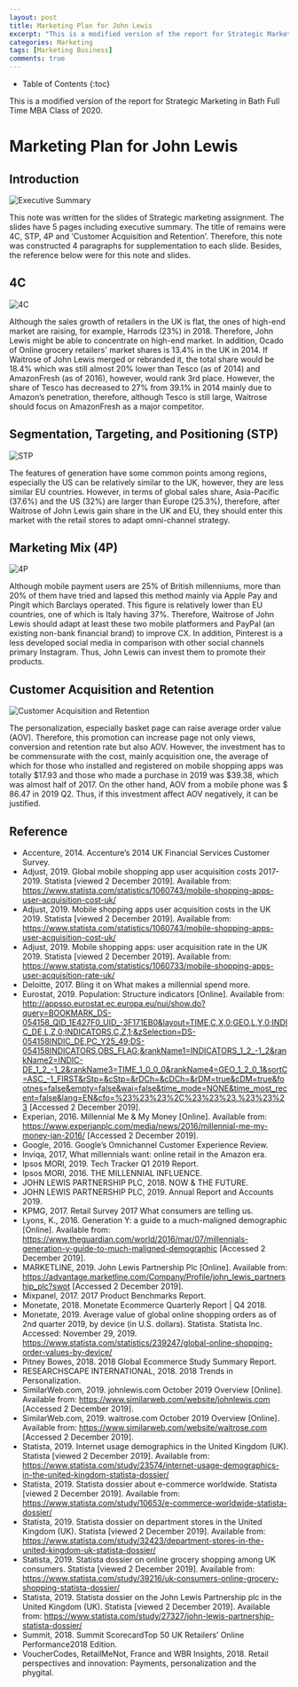 ```yaml
---
layout: post
title: Marketing Plan for John Lewis
excerpt: "This is a modified version of the report for Strategic Marketing in Bath Full Time MBA Class of 2020."
categories: Marketing
tags: [Marketing Business]
comments: true
---
```


* Table of Contents
{:toc}

This is a modified version of the report for Strategic Marketing in Bath Full Time MBA Class of 2020.

# Marketing Plan for John Lewis

## Introduction
![Executive Summary](https://res.cloudinary.com/djiyxp5ax/image/upload/v1620530278/MN50343-Kyo_tbxqq6.png "Executive Summary")

This note was written for the slides of Strategic marketing assignment.  The slides have 5 pages including executive summary. The title of remains were 4C, STP, 4P and ‘Customer Acquisition and Retention’.  Therefore, this note was constructed 4 paragraphs for supplementation to each slide.  Besides, the reference below were for this note and slides.

## 4C
![4C](https://res.cloudinary.com/djiyxp5ax/image/upload/v1620530278/MN50343-Kyo1_wrjwg2.png "4C")

Although the sales growth of retailers in the UK is flat, the ones of high-end market are raising, for example, Harrods (23%) in 2018.  Therefore, John Lewis might be able to concentrate on high-end market.  In addition, Ocado of Online grocery retailers' market shares is 13.4% in the UK in 2014.  If Waitrose of John Lewis merged or rebranded it, the total share would be 18.4% which was still almost 20% lower than Tesco (as of 2014) and AmazonFresh (as of 2016), however, would rank 3rd place.  However, the share of Tesco has decreased to 27% from 39.1% in 2014 mainly due to Amazon’s penetration, therefore, although Tesco is still large, Waitrose should focus on AmazonFresh as a major competitor.

## Segmentation, Targeting, and Positioning (STP)
![STP](https://res.cloudinary.com/djiyxp5ax/image/upload/v1620530278/MN50343-Kyo2_vuqxzr.png "STP")

The features of generation have some common points among regions, especially the US can be relatively similar to the UK, however, they are less similar EU countries.  However, in terms of global sales share, Asia-Pacific (37.6%) and the US (32%) are larger than Europe (25.3%), therefore, after Waitrose of John Lewis gain share in the UK and EU, they should enter this market with the retail stores to adapt omni-channel strategy.

## Marketing Mix (4P)
![4P](https://res.cloudinary.com/djiyxp5ax/image/upload/v1620530278/MN50343-Kyo3_aea5h2.png "4P")

Although mobile payment users are 25% of British millenniums, more than 20% of them have tried and lapsed this method mainly via Apple Pay and Pingit which Barclays operated.  This figure is relatively lower than EU countries, one of which is Italy having 37%.  Therefore, Waitrose of John Lewis should adapt at least these two mobile platformers and PayPal (an existing non-bank financial brand) to improve CX. In addition, Pinterest is a less developed social media in comparison with other social channels primary Instagram.  Thus, John Lewis can invest them to promote their products.

## Customer Acquisition and Retention
![Customer Acquisition and Retention](https://res.cloudinary.com/djiyxp5ax/image/upload/v1620530277/MN50343-Kyo4_imnrcy.png "Customer Acquisition and Retention")

The personalization, especially basket page can raise average order value (AOV).  Therefore, this promotion can increase page not only views, conversion and retention rate but also AOV.  However, the investment has to be commensurate with the cost, mainly acquisition one, the average of which for those who installed and registered on mobile shopping apps was totally $17.93 and those who made a purchase in 2019 was $39.38, which was almost half of 2017.  On the other hand, AOV from a mobile phone was $ 86.47 in 2019 Q2. Thus, if this investment affect AOV negatively, it can be justified.

## Reference
* Accenture, 2014. Accenture’s 2014 UK Financial Services Customer Survey.
* Adjust, 2019. Global mobile shopping app user acquisition costs 2017-2019. Statista [viewed 2 December 2019]. Available from: https://www.statista.com/statistics/1060743/mobile-shopping-apps-user-acquisition-cost-uk/
* Adjust, 2019. Mobile shopping apps user acquisition costs in the UK 2019. Statista [viewed 2 December 2019]. Available from: https://www.statista.com/statistics/1060743/mobile-shopping-apps-user-acquisition-cost-uk/
* Adjust, 2019. Mobile shopping apps: user acquisition rate in the UK 2019. Statista [viewed 2 December 2019]. Available from: https://www.statista.com/statistics/1060733/mobile-shopping-apps-user-acquisition-rate-uk/
* Deloitte, 2017. Bling it on What makes a millennial spend more.
* Eurostat, 2019. Population: Structure indicators [Online]. Available from: http://appsso.eurostat.ec.europa.eu/nui/show.do?query=BOOKMARK_DS-054158_QID_1E427F0_UID_-3F171EB0&layout=TIME,C,X,0;GEO,L,Y,0;INDIC_DE,L,Z,0;INDICATORS,C,Z,1;&zSelection=DS-054158INDIC_DE,PC_Y25_49;DS-054158INDICATORS,OBS_FLAG;&rankName1=INDICATORS_1_2_-1_2&rankName2=INDIC-DE_1_2_-1_2&rankName3=TIME_1_0_0_0&rankName4=GEO_1_2_0_1&sortC=ASC_-1_FIRST&rStp=&cStp=&rDCh=&cDCh=&rDM=true&cDM=true&footnes=false&empty=false&wai=false&time_mode=NONE&time_most_recent=false&lang=EN&cfo=%23%23%23%2C%23%23%23.%23%23%23 [Accessed 2 December 2019].
* Experian, 2016. Millennial Me & My Money [Online]. Available from: https://www.experianplc.com/media/news/2016/millennial-me-my-money-jan-2016/ [Accessed 2 December 2019].
* Google, 2016. Google’s Omnichannel Customer Experience Review.
* Inviqa, 2017, What millennials want: online retail in the Amazon era.
* Ipsos MORI, 2019. Tech Tracker Q1 2019 Report.
* Ipsos MORI, 2016. THE MILLENNIAL INFLUENCE.
* JOHN LEWIS PARTNERSHIP PLC, 2018. NOW & THE FUTURE.
* JOHN LEWIS PARTNERSHIP PLC, 2019. Annual Report and Accounts 2019.
* KPMG, 2017. Retail Survey 2017 What consumers are telling us.
* Lyons, K., 2016. Generation Y: a guide to a much-maligned demographic [Online]. Available from: https://www.theguardian.com/world/2016/mar/07/millennials-generation-y-guide-to-much-maligned-demographic [Accessed 2 December 2019].
* MARKETLINE, 2019. John Lewis Partnership Plc [Online]. Available from: https://advantage.marketline.com/Company/Profile/john_lewis_partnership_plc?swot [Accessed 2 December 2019].
* Mixpanel, 2017. 2017 Product Benchmarks Report.
* Monetate, 2018. Monetate Ecommerce Quarterly Report | Q4 2018.
* Monetate, 2019. Average value of global online shopping orders as of 2nd quarter 2019, by device (in U.S. dollars). Statista. Statista Inc. Accessed: November 29, 2019. https://www.statista.com/statistics/239247/global-online-shopping-order-values-by-device/
* Pitney Bowes, 2018. 2018 Global Ecommerce Study Summary Report.
* RESEARCHSCAPE INTERNATIONAL, 2018. 2018 Trends in Personalization.
* SimilarWeb.com, 2019. johnlewis.com October 2019 Overview [Online]. Available from: https://www.similarweb.com/website/johnlewis.com [Accessed 2 December 2019].
* SimilarWeb.com, 2019. waitrose.com October 2019 Overview [Online]. Available from: https://www.similarweb.com/website/waitrose.com [Accessed 2 December 2019].
* Statista, 2019. Internet usage demographics in the United Kingdom (UK). Statista [viewed 2 December 2019]. Available from: https://www.statista.com/study/23574/internet-usage-demographics-in-the-united-kingdom-statista-dossier/
* Statista, 2019. Statista dossier about e-commerce worldwide. Statista [viewed 2 December 2019]. Available from: https://www.statista.com/study/10653/e-commerce-worldwide-statista-dossier/
* Statista, 2019. Statista dossier on department stores in the United Kingdom (UK). Statista [viewed 2 December 2019]. Available from: https://www.statista.com/study/32423/department-stores-in-the-united-kingdom-uk-statista-dossier/
* Statista, 2019. Statista dossier on online grocery shopping among UK consumers. Statista [viewed 2 December 2019]. Available from: https://www.statista.com/study/39216/uk-consumers-online-grocery-shopping-statista-dossier/
* Statista, 2019. Statista dossier on the John Lewis Partnership plc in the United Kingdom (UK). Statista [viewed 2 December 2019]. Available from: https://www.statista.com/study/27327/john-lewis-partnership-statista-dossier/
* Summit, 2018. Summit ScorecardTop 50 UK Retailers’ Online Performance2018 Edition.
* VoucherCodes, RetailMeNot, France and WBR Insights, 2018. Retail perspectives and innovation: Payments, personalization and the phygital.
